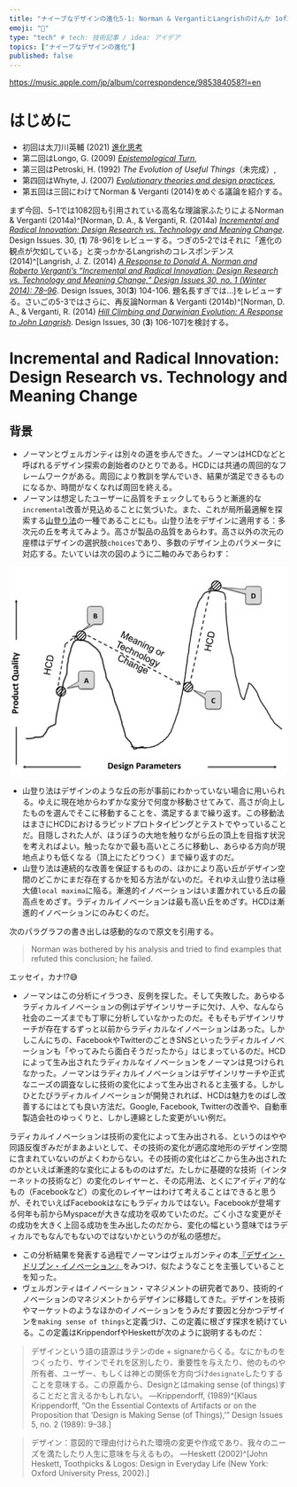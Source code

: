 ```yaml
---
title: "ナイーブなデザインの進化5-1: Norman & VergantiとLangrishのけんか 1of3"
emoji: "🦁"
type: "tech" # tech: 技術記事 / idea: アイデア
topics: ["ナイーブなデザインの進化"]
published: false
---
```


https://music.apple.com/jp/album/correspondence/985384058?l=en

# はじめに
 
- 初回は太刀川英輔 (2021) [進化思考](https://zenn.dev/minoru_matsui/articles/evolution-thinking) 
- 第二回はLongo, G. (2009) [_Epistemological Turn_](https://zenn.dev/minoru_matsui/articles/epistemological-turn), 
- 第三回はPetroski, H. (1992) _The Evolution of Useful Things_（未完成）,
- 第四回はWhyte, J. (2007) [_Evolutionary theories and design practices_](https://zenn.dev/articles/evolutionary-theories-and-design-practices),
- 第五回は三回にわけてNorman & Verganti (2014)をめぐる議論を紹介する。

まず今回、5ｰ1では1082回も引用されている高名な理論家ふたりによるNorman & Verganti (2014a)^[Norman, D. A., & Verganti, R. (2014a) [_Incremental and Radical Innovation: Design Research vs. Technology and Meaning Change_](http://www.verganti.com/wp-content/uploads/2017/01/NormanVerganti.pdf). Design Issues. 30, (**1**) 78-96]をレビューする。つぎの5-2ではそれに「進化の観点が欠如している」と突っかかるLangrishのコレスポンデンス(2014)^[Langrish, J. Z. (2014) [_A Response to Donald A. Norman and Roberto Verganti’s “Incremental and Radical Innovation: Design Research vs. Technology and Meaning Change,” Design Issues 30, no. 1 (Winter 2014): 78–96_](https://escholarship.org/content/qt4240b4hs/qt4240b4hs_noSplash_bb0523403c2e77e1e619874dc6f3d2ae.pdf). Design Issues, 30(**3**) 104-106. 題名長すぎでは…]をレビューする。さいごの5-3ではさらに、再反論Norman & Verganti (2014b)^[Norman, D. A., & Verganti, R. (2014) [_Hill Climbing and Darwinian Evolution: A Response to John Langrish_](https://escholarship.org/content/qt4240b4hs/qt4240b4hs_noSplash_bb0523403c2e77e1e619874dc6f3d2ae.pdf). Design Issues, 30 (**3**) 106-107]を検討する。

# Incremental and Radical Innovation: Design Research vs. Technology and Meaning Change

## 背景

- ノーマンとヴェルガンティは別々の道を歩んできた。ノーマンはHCDなどと呼ばれるデザイン探索の創始者のひとりである。HCDには共通の周回的なフレームワークがある。周回により教訓を学んでいき、結果が満足できるものになるか、時間がなくなれば周回を終える。
- ノーマンは想定したユーザーに品質をチェックしてもらうと漸進的な`incremental`改善が見込めることに気づいた。また、これが局所最適解を探索する[山登り法](https://ja.wikipedia.org/wiki/%E5%B1%B1%E7%99%BB%E3%82%8A%E6%B3%95)の一種であることにも。山登り法をデザインに適用する：多次元の丘を考えてみよう。高さが製品の品質をあらわす。高さ以外の次元の座標はデザインの選択肢`choices`であり、多数のデザイン上のパラメータに対応する。たいていは次の図のように二軸のみであらわす：

![](/images/norman-and-verganti/hill-climbing.png)

- 山登り法はデザインのような丘の形が事前にわかっていない場合に用いられる。ゆえに現在地からわずかな変分で何度か移動させてみて、高さが向上したものを選んでそこに移動することを、満足するまで繰り返す。この移動法はまさにHCDにおけるラピッドプロトタイピングとテストでやっていることだ。目隠しされた人が、ほうぼうの大地を触りながら丘の頂上を目指す状況を考えればよい。触ったなかで最も高いところに移動し、あらゆる方向が現地点よりも低くなる（頂上にたどりつく）まで繰り返すのだ。
- 山登り法は連続的な改善を保証するものの、ほかにより高い丘がデザイン空間のどこかにまだ存在するかを知る方法がないのだ。それゆえ山登り法は極大値`local maxima`に陥る。漸進的イノベーションはいま置かれている丘の最高点をめざす。ラディカルイノベーションは最も高い丘をめざす。HCDは漸進的イノベーションにのみむくのだ。

次のパラグラフの書き出しは感動的なので原文を引用する。

> Norman was bothered by his analysis and tried to find examples that refuted this conclusion; he failed. 

エッセイ，カナ⁉️😅

- ノーマンはこの分析にイラつき、反例を探した。そして失敗した。あらゆるラディカルイノベーションの例はデザインリサーチに欠け、人や、なんなら社会のニーズまでも丁寧に分析していなかったのだ。そもそもデザインリサーチが存在するずっと以前からラディカルなイノベーションはあった。しかしこんにちの、FacebookやTwitterのごときSNSといったラディカルイノベーションも「やってみたら面白そうだったから」はじまっているのだ。HCDによって生み出されたラディカルなイノベーションをノーマンは見つけられなかった。ノーマンはラディカルイノベーションはデザインリサーチや正式なニーズの調査なしに技術の変化によって生み出されると主張する。しかしひとたびラディカルイノベーションが開発されれば、HCDは魅力をのばし改善するにはとても良い方法だ。Google, Facebook, Twitterの改善や、自動車製造会社のゆっくりと、しかし連綿とした変更がいい例だ。

ラディカルイノベーションは技術の変化によって生み出される、というのはやや同語反復ぎみだがまあよいとして、その技術の変化が適応度地形のデザイン空間に含まれていないのがよくわからない。その技術の変化はどこから生み出されたのかといえば漸進的な変化によるもののはずだ。たしかに基礎的な技術（インターネットの技術など）の変化のレイヤーと、その応用法、とくにアイディア的なもの（Facebookなど）の変化のレイヤーはわけて考えることはできると思うが、それでいえばFacebookはなにもラディカルではない。Facebookが登場する何年も前からMyspaceが大きな成功を収めていたのだ。ごく小さな変更がその成功を大きく上回る成功を生み出したのだから、変化の幅という意味ではラディカルでもなんでもないのではないかというのが私の感想だ。

- この分析結果を発表する過程でノーマンはヴェルガンティの本[『デザイン・ドリブン・イノベーション』](https://www.amazon.co.jp/%E3%83%87%E3%82%B6%E3%82%A4%E3%83%B3%E3%83%BB%E3%83%89%E3%83%AA%E3%83%96%E3%83%B3%E3%83%BB%E3%82%A4%E3%83%8E%E3%83%99%E3%83%BC%E3%82%B7%E3%83%A7%E3%83%B3-NextPublishing-%E3%83%AD%E3%83%99%E3%83%AB%E3%83%88%E3%83%BB%E3%83%99%E3%83%AB%E3%82%AC%E3%83%B3%E3%83%86%E3%82%A3-ebook/dp/B01MYNF37V/ref=sr_1_1?__mk_ja_JP=%E3%82%AB%E3%82%BF%E3%82%AB%E3%83%8A&crid=2YU00CN00RS2O&keywords=%E3%83%87%E3%82%B6%E3%82%A4%E3%83%B3%E3%83%BB%E3%83%89%E3%83%AA%E3%83%96%E3%83%B3%E3%83%BB%E3%82%A4%E3%83%8E%E3%83%99%E3%83%BC%E3%82%B7%E3%83%A7%E3%83%B3&qid=1660998563&sprefix=%E3%83%87%E3%82%B6%E3%82%A4%E3%83%B3+%E3%83%89%E3%83%AA%E3%83%96%E3%83%B3+%E3%82%A4%E3%83%8E%E3%83%99%E3%83%BC%E3%82%B7%E3%83%A7%E3%83%B3%2Caps%2C258&sr=8-1)をみつけ、似たようなことを主張していることを知った。
- ヴェルガンティはイノベーション・マネジメントの研究者であり、技術的イノベーションのマネジメントからデザインに移籍してきた。デザインを技術やマーケットのようなほかのイノベーションをうみだす要因と分かつデザインを`making sense of things`と定義づけ、この定義に根ざす探求を続けている。この定義はKrippendorfやHeskettが次のように説明するものだ：

> デザインという語の語源はラテンのde + signareからくる。なにかものをつくったり、サインでそれを区別したり、重要性を与えたり、他のものや所有者、ユーザー、もしくは神との関係を方向づけ`designate`したりすることを意味する。この原義から、Designとはmaking sense (of things)することだと言えるかもしれない。
> —Krippendorff, (1989)^[Klaus Krippendorff, “On the Essential Contexts of Artifacts or on the Proposition that ‘Design is Making Sense (of Things),’” Design Issues 5, no. 2 (1989): 9–38.]

> デザイン：意図的で理由付けられた環境の変更や作成であり、我々のニーズを満たしたり人生に意味を与えるもの。
> —Heskett (2002)^[John Heskett, Toothpicks & Logos: Design in Everyday Life (New York: Oxford University Press, 2002).]